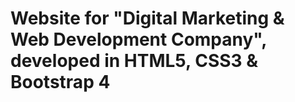 # Website for "Digital Marketing & Web Development Company", developed in HTML5, CSS3 & Bootstrap 4

